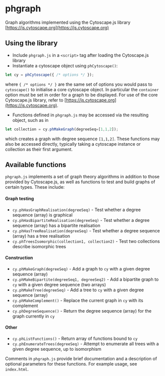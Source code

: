 # phgraph
Graph algorithms implemented using the Cytoscape.js library [https://js.cytoscape.org](https://js.cytoscape.org)

## Using the library
- Include `phgraph.js` in a `<script>` tag after loading the Cytoscape.js library
- Instantiate a cytoscape object using `phCytoscape()`:
```js
let cy = phCytoscape({ /* options */ });
``` 
where `{ /* options */ }` are the same set of options you would pass to `cytoscape()` to initialise a core cytoscape
object. In particular the `container` option must be set in order for a graph to be displayed.
For use of the core Cytoscape.js library, refer to [https://js.cytoscape.org](https://js.cytoscape.org).
- Functions defined in `phgraph.js` may be accessed via the resulting object, such as in
```js
let collection = cy.phMakeGraph(degreeSeq=[1,1,2]);
```
which creates a graph with degree sequence `[1,1,2]`. These functions may also be accessed directly, typically taking
a cytoscape instance or collection as their first argument.

## Available functions
`phgraph.js` implements a set of graph theory algorithms in addition to those provided by Cytoscape.js, as well as
functions to test and build graphs of certain types. These include:

#### Graph testing
- `cy.phHasGraphRealisation(degreeSeq)` - Test whether a degree sequence (array) is graphical
- `cy.phHasBipartiteRealisation(degreeSeq)` - Test whether a degree sequence (array) has a bipartite realisation
- `cy.phHasTreeRealisation(degreeSeq)` - Test whether a degree sequence (array) has a tree realisation
- `cy.phTreesIsomorphic(collection1, collection2)` - Test two collections describe isomorphic trees

#### Construction
- `cy.phMakeGraph(degreeSeq)` - Add a graph to `cy` with a given degree sequence (array)
- `cy.phMakeBipartite(degreeSeq1, degreeSeq2)` - Add a bipartite graph to `cy` with a given degree sequence (two arrays)
- `cy.phMakeTree(degreeSeq)` - Add a tree to `cy` with a given degree sequence (array)
- `cy.phMakeComplement()` - Replace the current graph in `cy` with its complement
- `cy.phDegreeSequence()` - Return the degree sequence (array) for the graph currently in `cy`

#### Other
- `cy.phListFunctions()` - Return array of functions bound to `cy`
- `cy.phEnumerateTrees(degreeSeq)` - Attempt to enumerate all trees with a given degree sequence, up to isomorphism


Comments in `phgraph.js` provide brief documentation and a description of optional parameters for these functions.
For example usage, see `index.html`.